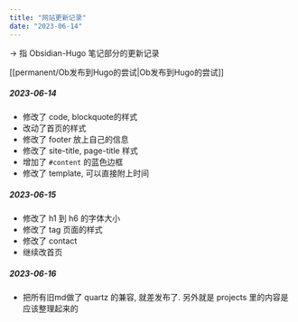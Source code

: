 ```yaml
---
title: "网站更新记录"
date: "2023-06-14"
---
```


-> 指 Obsidian-Hugo 笔记部分的更新记录

[[permanent/Ob发布到Hugo的尝试|Ob发布到Hugo的尝试]]

##### 2023-06-14
- 修改了 code, blockquote的样式
- 改动了首页的样式
- 修改了 footer 放上自己的信息
- 修改了 site-title, page-title 样式
- 增加了 `#content` 的蓝色边框
- 修改了 template, 可以直接附上时间

##### 2023-06-15
- 修改了 h1 到 h6 的字体大小
- 修改了 tag 页面的样式
- 修改了 contact
- 继续改首页

##### 2023-06-16
- 把所有旧md做了 quartz 的兼容, 就差发布了. 另外就是 projects 里的内容是应该整理起来的